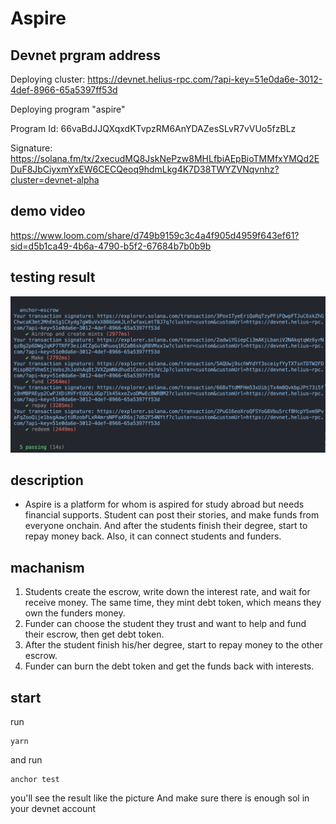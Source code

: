 # Aspire
## Devnet prgram address
Deploying cluster: https://devnet.helius-rpc.com/?api-key=51e0da6e-3012-4def-8966-65a5397ff53d

Deploying program "aspire"

Program Id: 66vaBdJJQXqxdKTvpzRM6AnYDAZesSLvR7vVUo5fzBLz

Signature: https://solana.fm/tx/2xecudMQ8JskNePzw8MHLfbiAEpBioTMMfxYMQd2EDuF8JbCiyxmYxEW6CECQeoq9hdmLkg4K7D38TWYZVNqvnhz?cluster=devnet-alpha

## demo video
https://www.loom.com/share/d749b9159c3c4a4f905d4959f643ef61?sid=d5b1ca49-4b6a-4790-b5f2-67684b7b0b9b

## testing result

![alt text](image.png)

## description
- Aspire is a platform for whom is aspired for study abroad but needs financial supports.
Student can post their stories, and make funds from everyone onchain.
And after the students finish their degree, start to repay money back.
Also, it can connect students and funders.

## machanism
1. Students create the escrow, write down the interest rate, and wait for receive money.
The same time, they mint debt token, which means they own the funders money.
2. Funder can choose the student they trust and want to help and fund their escrow, then get debt token.
3. After the student finish his/her degree, start to repay money to the other escrow.
4. Funder can burn the debt token and get the funds back with interests.

## start
run
```
yarn
```

and run
```
anchor test
```
you'll see the result like the picture
And make sure there is enough sol in your devnet account